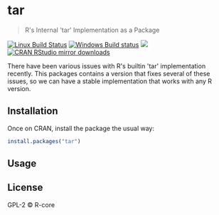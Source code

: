 


# tar

> R's Internal 'tar' Implementation as a Package

[![Linux Build Status](https://travis-ci.org/r-lib/tar.svg?branch=master)](https://travis-ci.org/r-lib/tar)
[![Windows Build status](https://ci.appveyor.com/api/projects/status/github/r-lib/tar?svg=true)](https://ci.appveyor.com/project/r-lib/tar)
[![](http://www.r-pkg.org/badges/version/tar)](http://www.r-pkg.org/pkg/tar)
[![CRAN RStudio mirror downloads](http://cranlogs.r-pkg.org/badges/tar)](http://www.r-pkg.org/pkg/tar)


There have been various issues with R's builtin 'tar' implementation
recently. This packages contains a version that fixes several of these
issues, so we can have a stable implementation that works with any R version.

## Installation

Once on CRAN, install the package the usual way:


```r
install.packages("tar")
```

## Usage



## License

GPL-2 © R-core
